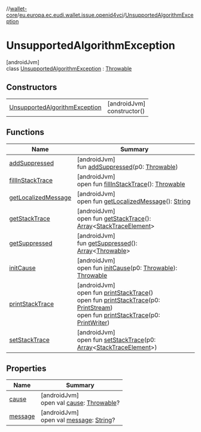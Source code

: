 //[wallet-core](../../../index.md)/[eu.europa.ec.eudi.wallet.issue.openid4vci](../index.md)/[UnsupportedAlgorithmException](index.md)

# UnsupportedAlgorithmException

[androidJvm]\
class [UnsupportedAlgorithmException](index.md) : [Throwable](https://kotlinlang.org/api/latest/jvm/stdlib/kotlin/-throwable/index.html)

## Constructors

|                                                                      |                               |
|----------------------------------------------------------------------|-------------------------------|
| [UnsupportedAlgorithmException](-unsupported-algorithm-exception.md) | [androidJvm]<br>constructor() |

## Functions

| Name                                                                                                     | Summary                                                                                                                                                                                                                                                                                                                                                                                                                                                                                                                                                    |
|----------------------------------------------------------------------------------------------------------|------------------------------------------------------------------------------------------------------------------------------------------------------------------------------------------------------------------------------------------------------------------------------------------------------------------------------------------------------------------------------------------------------------------------------------------------------------------------------------------------------------------------------------------------------------|
| [addSuppressed](../-unsupported-proof-type-exception/index.md#282858770%2FFunctions%2F1615067946)        | [androidJvm]<br>fun [addSuppressed](../-unsupported-proof-type-exception/index.md#282858770%2FFunctions%2F1615067946)(p0: [Throwable](https://kotlinlang.org/api/latest/jvm/stdlib/kotlin/-throwable/index.html))                                                                                                                                                                                                                                                                                                                                          |
| [fillInStackTrace](../-unsupported-proof-type-exception/index.md#-1102069925%2FFunctions%2F1615067946)   | [androidJvm]<br>open fun [fillInStackTrace](../-unsupported-proof-type-exception/index.md#-1102069925%2FFunctions%2F1615067946)(): [Throwable](https://kotlinlang.org/api/latest/jvm/stdlib/kotlin/-throwable/index.html)                                                                                                                                                                                                                                                                                                                                  |
| [getLocalizedMessage](../-unsupported-proof-type-exception/index.md#1043865560%2FFunctions%2F1615067946) | [androidJvm]<br>open fun [getLocalizedMessage](../-unsupported-proof-type-exception/index.md#1043865560%2FFunctions%2F1615067946)(): [String](https://kotlinlang.org/api/latest/jvm/stdlib/kotlin/-string/index.html)                                                                                                                                                                                                                                                                                                                                      |
| [getStackTrace](../-unsupported-proof-type-exception/index.md#2050903719%2FFunctions%2F1615067946)       | [androidJvm]<br>open fun [getStackTrace](../-unsupported-proof-type-exception/index.md#2050903719%2FFunctions%2F1615067946)(): [Array](https://kotlinlang.org/api/latest/jvm/stdlib/kotlin/-array/index.html)&lt;[StackTraceElement](https://developer.android.com/reference/kotlin/java/lang/StackTraceElement.html)&gt;                                                                                                                                                                                                                                  |
| [getSuppressed](../-unsupported-proof-type-exception/index.md#672492560%2FFunctions%2F1615067946)        | [androidJvm]<br>fun [getSuppressed](../-unsupported-proof-type-exception/index.md#672492560%2FFunctions%2F1615067946)(): [Array](https://kotlinlang.org/api/latest/jvm/stdlib/kotlin/-array/index.html)&lt;[Throwable](https://kotlinlang.org/api/latest/jvm/stdlib/kotlin/-throwable/index.html)&gt;                                                                                                                                                                                                                                                      |
| [initCause](../-unsupported-proof-type-exception/index.md#-418225042%2FFunctions%2F1615067946)           | [androidJvm]<br>open fun [initCause](../-unsupported-proof-type-exception/index.md#-418225042%2FFunctions%2F1615067946)(p0: [Throwable](https://kotlinlang.org/api/latest/jvm/stdlib/kotlin/-throwable/index.html)): [Throwable](https://kotlinlang.org/api/latest/jvm/stdlib/kotlin/-throwable/index.html)                                                                                                                                                                                                                                                |
| [printStackTrace](../-unsupported-proof-type-exception/index.md#-1769529168%2FFunctions%2F1615067946)    | [androidJvm]<br>open fun [printStackTrace](../-unsupported-proof-type-exception/index.md#-1769529168%2FFunctions%2F1615067946)()<br>open fun [printStackTrace](../-unsupported-proof-type-exception/index.md#1841853697%2FFunctions%2F1615067946)(p0: [PrintStream](https://developer.android.com/reference/kotlin/java/io/PrintStream.html))<br>open fun [printStackTrace](../-unsupported-proof-type-exception/index.md#1175535278%2FFunctions%2F1615067946)(p0: [PrintWriter](https://developer.android.com/reference/kotlin/java/io/PrintWriter.html)) |
| [setStackTrace](../-unsupported-proof-type-exception/index.md#2135801318%2FFunctions%2F1615067946)       | [androidJvm]<br>open fun [setStackTrace](../-unsupported-proof-type-exception/index.md#2135801318%2FFunctions%2F1615067946)(p0: [Array](https://kotlinlang.org/api/latest/jvm/stdlib/kotlin/-array/index.html)&lt;[StackTraceElement](https://developer.android.com/reference/kotlin/java/lang/StackTraceElement.html)&gt;)                                                                                                                                                                                                                                |

## Properties

| Name                                                                                          | Summary                                                                                                                                                                                                       |
|-----------------------------------------------------------------------------------------------|---------------------------------------------------------------------------------------------------------------------------------------------------------------------------------------------------------------|
| [cause](../-unsupported-proof-type-exception/index.md#-654012527%2FProperties%2F1615067946)   | [androidJvm]<br>open val [cause](../-unsupported-proof-type-exception/index.md#-654012527%2FProperties%2F1615067946): [Throwable](https://kotlinlang.org/api/latest/jvm/stdlib/kotlin/-throwable/index.html)? |
| [message](../-unsupported-proof-type-exception/index.md#1824300659%2FProperties%2F1615067946) | [androidJvm]<br>open val [message](../-unsupported-proof-type-exception/index.md#1824300659%2FProperties%2F1615067946): [String](https://kotlinlang.org/api/latest/jvm/stdlib/kotlin/-string/index.html)?     |
